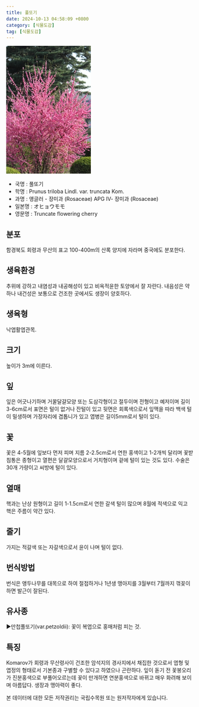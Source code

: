 ```yaml
---
title: 풀또기
date: 2024-10-13 04:58:09 +0800
category: [식물도감]
tag: [식물도감]
---
```




![풀또기](/assets/img/fileUpload/plants/basic/Rosaceae/Prunus/12929/12929_1_th2.JPG)
- 국명 : 풀또기
- 학명 : Prunus triloba Lindl. var. truncata Kom.
- 과명 : 앵글러 - 장미과 (Rosaceae) APG Ⅳ- 장미과 (Rosaceae)
- 일본명 : オヒョウモモ
- 영문명 : Truncate flowering cherry


## 분포
함경북도 회령과 무산의 표고 100-400m의 산록 양지에 자라며 중국에도 분포한다.
## 생육환경
추위에 강하고 내염성과 내공해성이 있고 비옥적윤한 토양에서 잘 자란다. 내음성은 약하나 내건성은 보통으로 건조한 곳에서도 생장이 양호하다.
## 생육형
낙엽활엽관목.
## 크기
높이가 3m에 이른다.
## 잎
잎은 어긋나기하며 거꿀달걀모양 또는 도삼각형이고 절두이며 전형이고 예저이며 길이 3-6cm로서 표면은 털이 없거나 잔털이 있고 뒷면은 회록색으로서 잎맥을 따라 백색 털이 밀생하며 가장자리에 겹톱니가 있고 엽병은 길이5mm로서 털이 있다.
## 꽃
꽃은 4-5월에 잎보다 먼저 피며 지름 2-2.5cm로서 연한 홍색이고 1-2개씩 달리며 꽃받침통은 종형이고 열편은 달걀모양으로서 거치형이며 겉에 털이 있는 것도 있다. 수술은 30개 가량이고 씨방에 털이 있다.
## 열매
핵과는 난상 원형이고 길이 1-1.5cm로서 연한 갈색 털이 많으며 8월에 적색으로 익고 핵은 주름이 약간 있다.
## 줄기
가지는 적갈색 또는 자갈색으로서 윤이 나며 털이 없다.
## 번식방법
번식은 앵두나무를 대목으로 하여 절접하거나 1년생 맹아지를 3월부터 7월까지 꺾꽂이하면 발근이 잘된다.
## 유사종
▶만첩풀또기(var.petzoldii): 꽃이 복엽으로 홍매처럼 피는 것.
## 특징
Komarov가 회령과 무산령사이 건조한 암석지의 경사지에서 채집한 것으로서 엽형 및 엽정의 형태로서 기본종과 구별할 수 있다고 하였으나 곤란하다. 잎이 돋기 전 꽃봉오리가 진분홍색으로 부풀어오르는데 꽃이 만개하면 연분홍색으로 바뀌고 매우 화려해 보이며 아름답다. 생장과 맹아력이 좋다.






본 데이터에 대한 모든 저작권리는 국립수목원 또는 원저작자에게 있습니다.
